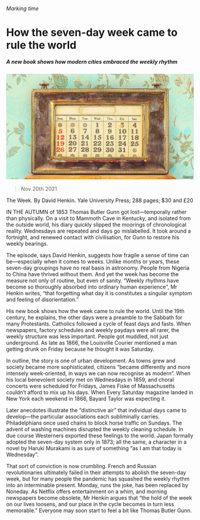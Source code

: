 ###### Marking time

# How the seven-day week came to rule the world 

##### A new book shows how modern cities embraced the weekly rhythm 

![image](images/20211120_BKP002_0.jpg) 

> Nov 20th 2021 

The Week. By David Henkin. Yale University Press; 288 pages; $30 and £20

IN THE AUTUMN of 1853 Thomas Butler Gunn got lost—temporally rather than physically. On a visit to Mammoth Cave in Kentucky, and isolated from the outside world, his diary quickly slipped the moorings of chronological reality. Wednesdays are repeated and days go mislabelled. It took around a fortnight, and renewed contact with civilisation, for Gunn to restore his weekly bearings.


The episode, says David Henkin, suggests how fragile a sense of time can be—especially when it comes to weeks. Unlike months or years, these seven-day groupings have no real basis in astronomy. People from Nigeria to China have thrived without them. And yet the week has become the measure not only of routine, but even of sanity. “Weekly rhythms have become so thoroughly absorbed into ordinary human experience”, Mr Henkin writes, “that forgetting what day it is constitutes a singular symptom and feeling of disorientation.”

His new book shows how the week came to rule the world. Until the 19th century, he explains, the other days were a preamble to the Sabbath for many Protestants. Catholics followed a cycle of feast days and fasts. When newspapers, factory schedules and weekly paydays were all rarer, the weekly structure was less important. People got muddled, not just underground. As late as 1866, the Louisville Courier mentioned a man getting drunk on Friday because he thought it was Saturday.

In outline, the story is one of urban development. As towns grew and society became more sophisticated, citizens “became differently and more intensely week-oriented, in ways we can now recognise as modern”. When his local benevolent society met on Wednesdays in 1859, and choral concerts were scheduled for Fridays, James Fiske of Massachusetts couldn’t afford to mix up his days. When Every Saturday magazine landed in New York each weekend in 1866, Bayard Taylor was expecting it.

Later anecdotes illustrate the “distinctive air” that individual days came to develop—the particular associations each subliminally carries. Philadelphians once used chains to block horse traffic on Sundays. The advent of washing machines disrupted the weekly cleaning schedule. In due course Westerners exported these feelings to the world. Japan formally adopted the seven-day system only in 1873; all the same, a character in a novel by Haruki Murakami is as sure of something “as I am that today is Wednesday”.

That sort of conviction is now crumbling. French and Russian revolutionaries ultimately failed in their attempts to abolish the seven-day week, but for many people the pandemic has squashed the weekly rhythm into an interminable present. Monday, runs the joke, has been replaced by Noneday. As Netflix offers entertainment on a whim, and morning newspapers become obsolete, Mr Henkin argues that “the hold of the week on our lives loosens, and our place in the cycle becomes in turn less memorable.” Everyone may soon start to feel a bit like Thomas Butler Gunn.

